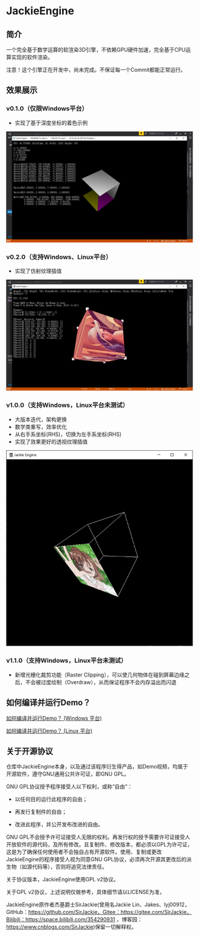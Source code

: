 # JackieEngine

## 简介

一个完全基于数学运算的软渲染3D引擎，不依赖GPU硬件加速，完全基于CPU运算实现的软件渲染。

注意！这个引擎正在开发中，尚未完成。不保证每一个Commit都能正常运行。

## 效果展示

### v0.1.0（仅限Windows平台）

- 实现了基于深度坐标的着色示例


![Demo1](README.assets/Demo1.png)

### v0.2.0（支持Windows、Linux平台）

- 实现了仿射纹理插值


![Demo2](README.assets/Demo2.png)

### v1.0.0（支持Windows，Linux平台未测试）

- 大版本迭代，架构更换
- 数学类重写，效率优化
- 从右手系坐标(RHS)，切换为左手系坐标(RHS)
- 实现了效果更好的透视纹理插值

![Demo3](README.assets/Demo3.png)

### v1.1.0（支持Windows，Linux平台未测试）

- 新增光栅化裁剪功能（Raster Clipping），可以使几何物体在碰到屏幕边缘之后，不会被过度绘制（Overdraw），从而保证程序不会内存溢出而闪退

## 如何编译并运行Demo？

[如何编译并运行Demo？ (Windows 平台)](README.assets/WindowsConfigurationDocument/ConfigurationDocument.md)

[如何编译并运行Demo？ (Linux 平台)](README.assets/LinuxConfigurationDocument/ConfigurationDocument.md)

## 关于开源协议

仓库中JackieEngine本身，以及通过该程序衍生得产品，如Demo视频，均属于开源软件，遵守GNU通用公共许可证，即GNU GPL。

GNU GPL协议授予程序接受人以下权利，或称“自由”：

- 以任何目的运行此程序的自由；

- 再发行复制件的自由；

- 改进此程序，并公开发布改进的自由。

GNU GPL不会授予许可证接受人无限的权利。再发行权的授予需要许可证接受人开放软件的源代码，及所有修改。且复制件、修改版本，都必须以GPL为许可证，这是为了确保任何使用者不会独自占有开源软件。使用、复制或更改JackieEngine的程序接受人视为同意GNU GPL协议，必须再次开源其更改后的派生物（如源代码等），否则将追究法律责任。

关于协议版本，JackieEngine使用GPL v2协议。

关于GPL v2协议，上述说明仅做参考，具体细节请以LICENSE为准，

JackieEngine原作者杰基爵士SirJackie(曾用名Jackie Lin、Jakes、lyj00912，GitHub：https://github.com/SirJackie，Gitee：https://gitee.com/SirJackie，Bilibili：https://space.bilibili.com/354290931 ，博客园：https://www.cnblogs.com/SirJackie)保留一切解释权。